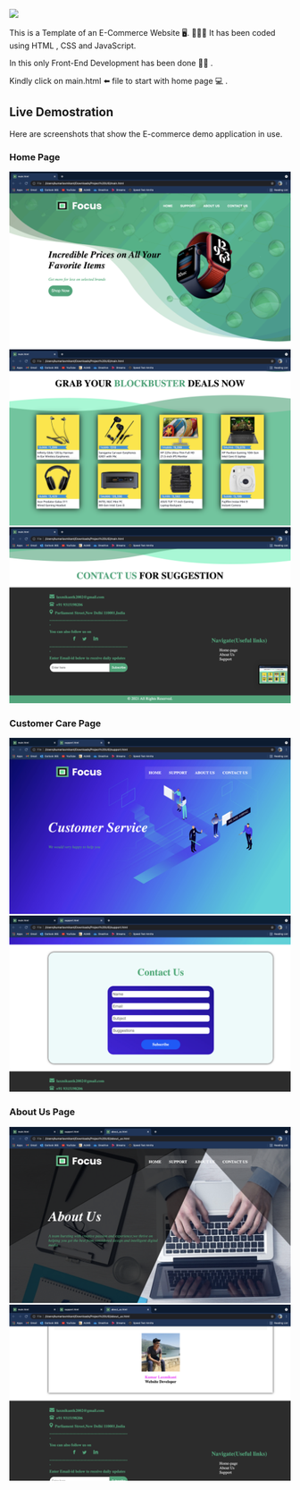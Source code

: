 <p>
  <a href="https://github.com/DenverCoder1/readme-typing-svg"><img src="https://readme-typing-svg.herokuapp.com?color=00FF00&lines=This+is+E-Commerce+Website;&center=true&width=500&height=100"></a>
                  </p>

<p>This is a Template of an E-Commerce Website 🖥. 👨🏽‍💻 It has been coded using HTML , CSS and JavaScript.</p>
<p>In this only Front-End Development has been done 👩‍💻 . </p>

<p>Kindly click on main.html ⬅️ file to start with home page 💻 .</p>

## Live Demostration

<p>Here are screenshots that show the E-commerce demo application in use.</p>

### Home Page
![Home Page](https://github.com/Kumar-laxmi/E-Commerse-Website/blob/main/SCREEN%20SHOTS/Screenshot%202021-08-14%20at%203.40.39%20PM.png?raw=true "Optional Title")
![Home Page](https://github.com/Kumar-laxmi/E-Commerse-Website/blob/main/SCREEN%20SHOTS/Screenshot%202021-08-14%20at%203.40.46%20PM.png?raw=true "Optional Title")
![Home Page](https://github.com/Kumar-laxmi/E-Commerse-Website/blob/main/SCREEN%20SHOTS/Screenshot%202021-08-14%20at%203.40.49%20PM.png?raw=true "Optional Title")

### Customer Care Page
![Home Page](https://github.com/Kumar-laxmi/E-Commerse-Website/blob/main/SCREEN%20SHOTS/Screenshot%202021-08-14%20at%203.41.22%20PM.png?raw=true "Optional Title")
![Home Page](https://github.com/Kumar-laxmi/E-Commerse-Website/blob/main/SCREEN%20SHOTS/Screenshot%202021-08-14%20at%203.41.29%20PM.png?raw=true "Optional Title")

### About Us Page
![Home Page](https://github.com/Kumar-laxmi/E-Commerse-Website/blob/main/SCREEN%20SHOTS/Screenshot%202021-08-14%20at%203.41.37%20PM.png?raw=true "Optional Title")
![Home Page](https://github.com/Kumar-laxmi/E-Commerse-Website/blob/main/SCREEN%20SHOTS/Screenshot%202021-08-14%20at%203.41.44%20PM.png?raw=true "Optional Title")


